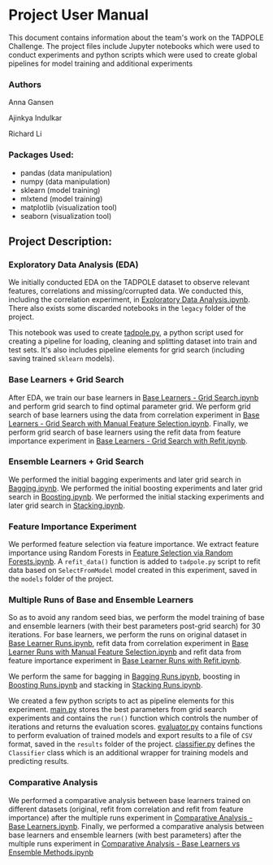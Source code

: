 # Project User Manual
This document contains information about the team's work on the TADPOLE Challenge. The project files include Jupyter notebooks which were used to conduct experiments and python scripts which were used to create global pipelines for model training and additional experiments

### Authors
Anna Gansen

Ajinkya Indulkar

Richard Li

### Packages Used:
* pandas (data manipulation)
* numpy (data manipulation)
* sklearn (model training)
* mlxtend (model training)
* matplotlib (visualization tool)
* seaborn (visualization tool)

## Project Description:
### Exploratory Data Analysis (EDA)
We initially conducted EDA on the TADPOLE dataset to observe relevant features, correlations and missing/corrupted data. We conducted this, including the correlation experiment, in [Exploratory Data Analysis.ipynb](https://github.com/rusane/natural-computing/blob/master/Project/Exploratory%20Data%20Analysis.ipynb). There also exists some discarded notebooks in the `legacy` folder of the project.

This notebook was used to create [tadpole.py](https://github.com/rusane/natural-computing/blob/master/Project/tadpole.py), a python script used for creating a pipeline for loading, cleaning and splitting dataset into train and test sets. It's also includes pipeline elements for grid search (including saving trained `sklearn` models).

### Base Learners + Grid Search
After EDA, we train our base learners in [Base Learners - Grid Search.ipynb](https://github.com/rusane/natural-computing/blob/master/Project/Base%20Learners%20-%20Grid%20Search.ipynb) and perform grid search to find optimal parameter grid.
We perform grid search of base learners using the data from correlation experiment in [Base Learners - Grid Search with Manual Feature Selection.ipynb](https://github.com/rusane/natural-computing/blob/master/Project/Base%20Learners%20-%20Grid%20Search%20with%20Manual%20Feature%20Selection.ipynb).
Finally, we perform grid search of base learners using the refit data from feature importance experiment in [Base Learners - Grid Search with Refit.ipynb](https://github.com/rusane/natural-computing/blob/master/Project/Base%20Learners%20-%20Grid%20Search%20with%20Refit.ipynb).

### Ensemble Learners + Grid Search
We performed the initial bagging experiments and later grid search in [Bagging.ipynb](https://github.com/rusane/natural-computing/blob/master/Project/Bagging.ipynb). We performed the initial boosting experiments and later grid search in [Boosting.ipynb](https://github.com/rusane/natural-computing/blob/master/Project/Boosting.ipynb). We performed the initial stacking experiments and later grid search in [Stacking.ipynb](https://github.com/rusane/natural-computing/blob/master/Project/Stacking.ipynb).

### Feature Importance Experiment
We performed feature selection via feature importance. We extract feature importance using Random Forests in [Feature Selection via Random Forests.ipynb](https://github.com/rusane/natural-computing/blob/master/Project/Feature%20Selection%20via%20Random%20Forests.ipynb). A `refit_data()` function is added to `tadpole.py` script to refit data based on `SelectFromModel` model created in this experiment, saved in the `models` folder of the project.

### Multiple Runs of Base and Ensemble Learners
So as to avoid any random seed bias, we perform the model training of base and ensemble learners (with their best parameters post-grid search) for 30 iterations. For base learners, we perform the runs on original dataset in [Base Learner Runs.ipynb](https://github.com/rusane/natural-computing/blob/master/Project/Base%20Learner%20Runs.ipynb), refit data from correlation experiment in [Base Learner Runs with Manual Feature Selection.ipynb](https://github.com/rusane/natural-computing/blob/master/Project/Base%20Learner%20Runs%20with%20Manual%20Feature%20Selection.ipynb) and refit data from feature importance experiment in [Base Learner Runs with Refit.ipynb](https://github.com/rusane/natural-computing/blob/master/Project/Base%20Learner%20Runs%20with%20Refit.ipynb).

We perform the same for bagging in [Bagging Runs.ipynb](https://github.com/rusane/natural-computing/blob/master/Project/Bagging%20Runs.ipynb), boosting in [Boosting Runs.ipynb](https://github.com/rusane/natural-computing/blob/master/Project/Boosting%20Runs.ipynb) and stacking in [Stacking Runs.ipynb](https://github.com/rusane/natural-computing/blob/master/Project/Stacking%20Runs.ipynb).

We created a few python scripts to act as pipeline elements for this experiment. [main.py](https://github.com/rusane/natural-computing/blob/master/Project/main.py) stores the best parameters from grid search experiments and contains the `run()` function which controls the number of iterations and returns the evaluation scores. [evaluator.py](https://github.com/rusane/natural-computing/blob/master/Project/evaluator.py) contains functions to perform evaluation of trained models and export results to a file of `CSV` format, saved in the `results` folder of the project. [classifier.py](https://github.com/rusane/natural-computing/blob/master/Project/classifier.py) defines the `Classifier` class which is an additional wrapper for training models and predicting results. 

### Comparative Analysis
We performed a comparative analysis between base learners trained on different datasets (original, refit from correlation and refit from feature importance) after the multiple runs experiment in [Comparative Analysis - Base Learners.ipynb](https://github.com/rusane/natural-computing/blob/master/Project/Comparative%20Analysis%20-%20Base%20Learners.ipynb).
Finally, we performed a comparative analysis between base learners and ensemble learners (with best parameters) after the multiple runs experiment in [Comparative Analysis - Base Learners vs Ensemble Methods.ipynb](https://github.com/rusane/natural-computing/blob/master/Project/Comparative%20Analysis%20-%20Base%20Learners%20vs%20Ensemble%20Methods.ipynb)